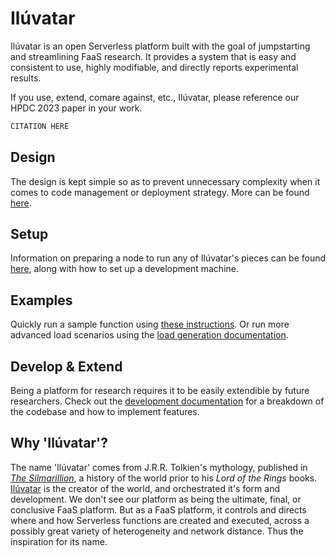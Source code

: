 # Ilúvatar

Ilúvatar is an open Serverless platform built with the goal of jumpstarting and streamlining FaaS research.
It provides a system that is easy and consistent to use, highly modifiable, and directly reports experimental results.

If you use, extend, comare against, etc., Ilúvatar, please reference our HPDC 2023 paper in your work.

```sh
CITATION HERE
```

## Design

The design is kept simple so as to prevent unnecessary complexity when it comes to code management or deployment strategy.
More can be found [here](./docs/DESIGN.md).

## Setup

Information on preparing a node to run any of Ilúvatar's pieces can be found [here](docs/SETUP.md), along with how to set up a development machine.

## Examples

Quickly run a sample function using [these instructions](docs/FUNCTIONS.md).
Or run more advanced load scenarios using the [load generation documentation](docs/LOAD.md).

## Develop & Extend

Being a platform for research requires it to be easily extendible by future researchers.
Check out the [development documentation](./docs/DEV.md) for a breakdown of the codebase and how to implement features.

## Why 'Ilúvatar'?

The name 'Ilúvatar' comes from J.R.R. Tolkien's mythology, published in [*The Silmarillion*](https://tolkiengateway.net/wiki/The_Silmarillion), a history of the world prior to his *Lord of the Rings* books.
[Ilúvatar](https://tolkiengateway.net/wiki/Il%C3%BAvatar) is the creator of the world, and orchestrated it's form and development.
We don't see our platform as being the ultimate, final, or conclusive FaaS platform.
But as a FaaS platform, it controls and directs where and how Serverless functions are created and executed, across a possibly great variety of heterogeneity and network distance.
Thus the inspiration for its name.
